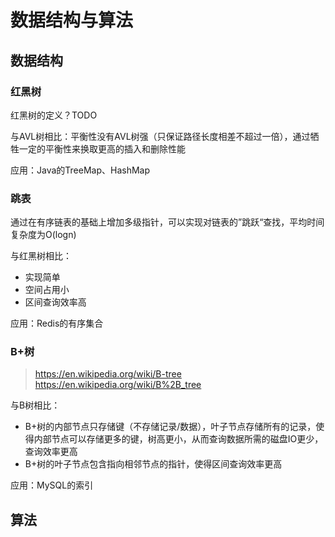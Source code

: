 # 数据结构与算法

## 数据结构

### 红黑树

红黑树的定义？TODO

与AVL树相比：平衡性没有AVL树强（只保证路径长度相差不超过一倍），通过牺牲一定的平衡性来换取更高的插入和删除性能

应用：Java的TreeMap、HashMap

### 跳表

通过在有序链表的基础上增加多级指针，可以实现对链表的”跳跃“查找，平均时间复杂度为O(logn)

与红黑树相比：
- 实现简单
- 空间占用小
- 区间查询效率高

应用：Redis的有序集合

### B+树

> https://en.wikipedia.org/wiki/B-tree  
> https://en.wikipedia.org/wiki/B%2B_tree

与B树相比：
- B+树的内部节点只存储键（不存储记录/数据），叶子节点存储所有的记录，使得内部节点可以存储更多的键，树高更小，从而查询数据所需的磁盘IO更少，查询效率更高
- B+树的叶子节点包含指向相邻节点的指针，使得区间查询效率更高

应用：MySQL的索引

## 算法

